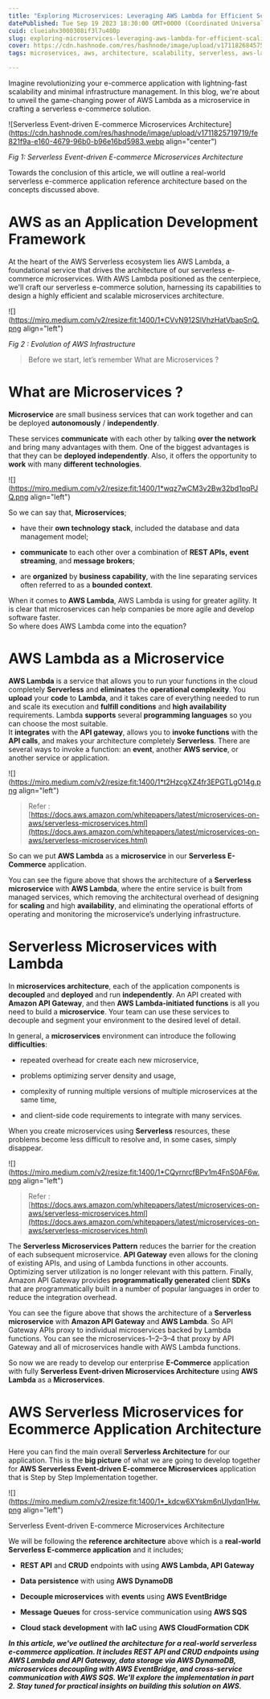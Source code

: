 ```yaml
---
title: "Exploring Microservices: Leveraging AWS Lambda for Efficient Scaling"
datePublished: Tue Sep 19 2023 18:30:00 GMT+0000 (Coordinated Universal Time)
cuid: clueiahx3000308if3l7u480p
slug: exploring-microservices-leveraging-aws-lambda-for-efficient-scaling
cover: https://cdn.hashnode.com/res/hashnode/image/upload/v1711826845755/af931e16-4997-4173-875d-760c7e57974c.png
tags: microservices, aws, architecture, scalability, serverless, aws-lambda

---
```


Imagine revolutionizing your e-commerce application with lightning-fast scalability and minimal infrastructure management. In this blog, we're about to unveil the game-changing power of AWS Lambda as a microservice in crafting a serverless e-commerce solution.

![Serverless Event-driven E-commerce Microservices Architecture](https://cdn.hashnode.com/res/hashnode/image/upload/v1711825719719/fe821f9a-e160-4679-96b0-b96e16bd5983.webp align="center")

*Fig 1: Serverless Event-driven E-commerce Microservices Architecture*

Towards the conclusion of this article, we will outline a real-world serverless e-commerce application reference architecture based on the concepts discussed above.

# AWS as an Application Development Framework

At the heart of the AWS Serverless ecosystem lies AWS Lambda, a foundational service that drives the architecture of our serverless e-commerce microservices. With AWS Lambda positioned as the centerpiece, we'll craft our serverless e-commerce solution, harnessing its capabilities to design a highly efficient and scalable microservices architecture.

![](https://miro.medium.com/v2/resize:fit:1400/1*CVvN912SlVhzHatVbapSnQ.png align="left")

*Fig 2 : Evolution of AWS Infrastructure*

> Before we start, let’s remember What are Microservices ?

# What are Microservices ?

**Microservice** are small business services that can work together and can be deployed **autonomously** / **independently**.

These services **communicate** with each other by talking **over the network** and bring many advantages with them. One of the biggest advantages is that they can be **deployed independently**. Also, it offers the opportunity to **work** with many **different technologies**.

![](https://miro.medium.com/v2/resize:fit:1400/1*wqz7wCM3v2Bw32bd1pqPJQ.png align="left")

So we can say that, **Microservices**;

* have their **own technology stack**, included the database and data management model;
    
* **communicate** to each other over a combination of **REST APIs,** **event streaming**, and **message brokers**;
    
* are **organized** by **business capability**, with the line separating services often referred to as a **bounded context**.
    

When it comes to **AWS Lambda**, AWS Lambda is using for greater agility. It is clear that microservices can help companies be more agile and develop software faster.  
So where does AWS Lambda come into the equation?

# **AWS Lambda as a Microservice**

**AWS Lambda** is a service that allows you to run your functions in the cloud completely **Serverless** and **eliminates** the **operational complexity**. You **upload** your **code** to **Lambda**, and it takes care of everything needed to run and scale its execution and **fulfill conditions** and **high availability** requirements. Lambda **supports** several **programming languages** so you can choose the most suitable.  
It **integrates** with the **API gateway**, allows you to **invoke functions** with the **API calls**, and makes your architecture completely **Serverless**. There are several ways to invoke a function: an **event**, another **AWS service**, or another service or application.

![](https://miro.medium.com/v2/resize:fit:1400/1*t2HzcgXZ4fr3EPGTLgO14g.png align="left")

> Refer : [https://docs.aws.amazon.com/whitepapers/latest/microservices-on-aws/serverless-microservices.html](https://docs.aws.amazon.com/whitepapers/latest/microservices-on-aws/serverless-microservices.html)

So can we put **AWS Lambda** as a **microservice** in our **Serverless E-Commerce** application.

You can see the figure above that shows the architecture of a **Serverless microservice** with **AWS Lambda**, where the entire service is built from managed services, which removing the architectural overhead of designing for **scaling** and high **availability**, and eliminating the operational efforts of operating and monitoring the microservice’s underlying infrastructure.

# Serverless Microservices with Lambda

In **microservices architecture**, each of the application components is **decoupled** and **deployed** and run **independently**. An API created with **Amazon API Gateway**, and then **AWS Lambda-initiated functions** is all you need to build a **microservice**. Your team can use these services to decouple and segment your environment to the desired level of detail.

In general, a **microservices** environment can introduce the following **difficulties**:

* repeated overhead for create each new microservice,
    
* problems optimizing server density and usage,
    
* complexity of running multiple versions of multiple microservices at the same time,
    
* and client-side code requirements to integrate with many services.
    

When you create microservices using **Serverless** resources, these problems become less difficult to resolve and, in some cases, simply disappear.

![](https://miro.medium.com/v2/resize:fit:1400/1*CQyrnrcfBPv1m4FnS0AF6w.png align="left")

> Refer : [https://docs.aws.amazon.com/whitepapers/latest/microservices-on-aws/serverless-microservices.html](https://docs.aws.amazon.com/whitepapers/latest/microservices-on-aws/serverless-microservices.html)

The **Serverless Microservices Pattern** reduces the barrier for the creation of each subsequent microservice. **API Gateway** even allows for the cloning of existing APIs, and using of Lambda functions in other accounts.  
Optimizing server utilization is no longer relevant with this pattern. Finally, Amazon API Gateway provides **programmatically generated** client **SDKs** that are programmatically built in a number of popular languages in order to reduce the integration overhead.

You can see the figure above that shows the architecture of a **Serverless microservice** with **Amazon API Gateway** and **AWS Lambda**. So API Gateway APIs proxy to individual microservices backed by Lambda functions. You can see the microservices-1–2–3–4 that proxy by API Gateway and all of microservices handle with AWS Lambda functions.

So now we are ready to develop our enterprise **E-Commerce** application with fully **Serverless Event-driven Microservices Architecture** using **AWS Lambda** as a **Microservices**.

# AWS Serverless Microservices for Ecommerce Application Architecture

Here you can find the main overall **Serverless Architecture** for our application. This is the **big picture** of what we are going to develop together for **AWS Serverless Event-driven E-commerce Microservices** application that is Step by Step Implementation together.

![](https://miro.medium.com/v2/resize:fit:1400/1*_kdcw6XYskm6nUIydqn1Hw.png align="left")

Serverless Event-driven E-commerce Microservices Architecture

We will be following the **reference architecture** above which is a **real-world** **Serverless E-commerce application** and it includes;

* **REST API** and **CRUD** endpoints with using **AWS Lambda, API Gateway**
    
* **Data persistence** with using **AWS DynamoDB**
    
* **Decouple microservices** with **events** using **AWS EventBridge**
    
* **Message Queues** for cross-service communication using **AWS SQS**
    
* **Cloud stack development** with **IaC** using **AWS CloudFormation CDK**
    

***In this article, we've outlined the architecture for a real-world serverless e-commerce application. It includes REST API and CRUD endpoints using AWS Lambda and API Gateway, data storage via AWS DynamoDB, microservices decoupling with AWS EventBridge, and cross-service communication with AWS SQS. We'll explore the implementation in part 2. Stay tuned for practical insights on building this solution on AWS.***